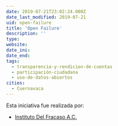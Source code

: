 ```yaml
---
date: 2019-07-21T23:02:24.000Z
date_last_modified: 2019-07-21
uid: open-failure
title: 'Open Failure'
description: ''
type: 
website: 
date_ini: 
date_end: 
tags:
  - transparencia-y-rendicion-de-cuentas
  - participación-ciudadana
  - uso-de-datos-abiertos
cities: 
  - Cuernavaca
---
```


Esta iniciativa fue realizada por:

- [Instituto Del Fracaso A.C.](/organizaciones/instituto-del-fracaso-a-c)
